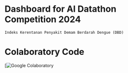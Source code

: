 # Dashboard for AI Datathon Competition 2024
```
Indeks Kerentanan Penyakit Demam Berdarah Dengue (DBD)
```

# Colaboratory Code
[![Google Colaboratory](https://colab.research.google.com/drive/1Utrt7Sxi9Ry71yYNupDaHW-gmMxz9LdL?usp=sharing)
